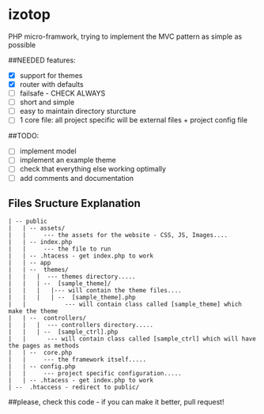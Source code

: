 # izotop
PHP micro-framwork, trying to implement the MVC pattern as simple as possible

##NEEDED features:
* [x] support for themes
* [x] router with defaults
* [ ] failsafe - CHECK ALWAYS
* [ ] short and simple
* [ ] easy to maintain directory sturcture
* [ ] 1 core file: all project specific will be external files + project config file

##TODO:
* [ ] implement model
* [ ] implement an example theme
* [ ] check that everything else working optimally
* [ ] add comments and documentation

## Files Sructure Explanation
```
| -- public
|   | -- assets/ 
|   |     --- the assets for the website - CSS, JS, Images....
|   | -- index.php
|   |     --- the file to run
|   | -- .htacess - get index.php to work
|   | -- app
|   | --  themes/
|   |   |  --- themes directory.....
|   |   | --  [sample_theme]/ 
|   |   |   |--- will contain the theme files....
|   |   |   | --  [sample_theme].php
|   |           --- will contain class called [sample_theme] which make the theme
|   | --  controllers/
|   |   |  --- controllers directory.....
|   |   | --  [sample_ctrl].php
|   |      --- will contain class called [sample_ctrl] which will have the pages as methods
|   | --  core.php
|   |     --- the framework itself.....
|   | -- config.php
|   |     --- project specific configuration.....
|   | -- .htacess - get index.php to work
| --  .htaccess - redirect to public/
```
##please, check this code - if you can make it better, pull request!
